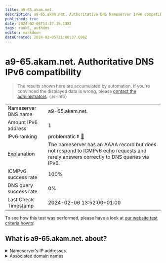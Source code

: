```yaml
---
title: a9-65.akam.net.
description: a9-65.akam.net. Authoritative DNS Nameserver IPv6 compatibility
published: true
date: 2024-02-06T14:17:15.138Z
tags: rank5, authdns
editor: markdown
dateCreated: 2024-02-05T21:00:37.698Z
---
```


# a9-65.akam.net. Authoritative DNS IPv6 compatibility

> The results shown here are accumulated by automation. If you're convinced the displayed data is wrong, please [contact the administrators](/howto/chat). 
{.is-info}




|   |   |
| - | - |
| Nameserver DNS name | a9-65.akam.net.
| Amount IPv6 address | 1
| IPv6 ranking | problematic :arrow_double_down: [🔗](/howto/ranking) |
| Explanation | The nameserver has an AAAA record but does not respond to ICMPv6 echo requests and rarely answers correctly to DNS queries via IPv6. |
| ICMPv6 success rate | 100%|
| DNS query success rate | 0% |
| Last Check Timestamp | 2024-02-06 13:52:00+01:00 |

To see how this test was performed, please have a look at [our website test criteria howto](/howto/testcriteria/authdns)!


## What is a9-65.akam.net. about?




<details>
<summary>Nameserver's IP addresses</summary>

2a02:26f0:117::41

</details>



<details>
<summary>Associated domain names</summary>

www.novartis.com

</details>
